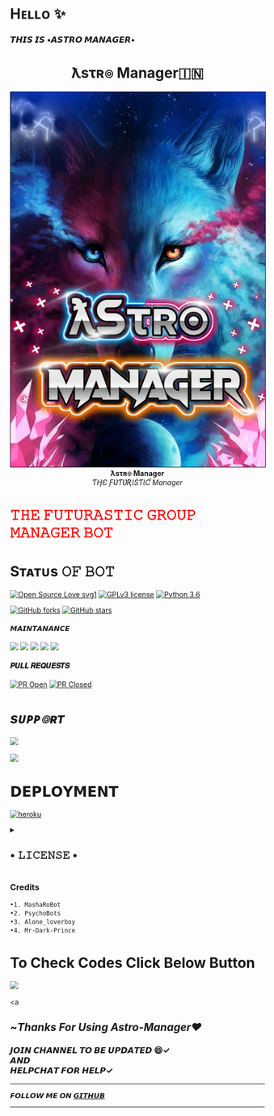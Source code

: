 # Hᴇʟʟᴏ ✨
### 𝙏𝙃𝙄𝙎 𝙄𝙎 •𝘼𝙎𝙏𝙍𝙊 𝙈𝘼𝙉𝘼𝙂𝙀𝙍•
<p align="center"><h1 align="center"><b> ƛsτʀ๏ Manager🇮🇳</b></h1></p>
<p align="center">
   <a href="https://t.me/AstroManager_RoBoT">
      <img src="resources/red.jpg" border="1px" alt="astro">
      </a>
      <br>
   <b>ƛsτʀ๏ Manager</b><br>
   <i>ƬӇЄ ƑƲƬƲƦƖṠƬƖƇ Manager</i>
</p>
<h1 style="color: red"> 𝚃𝙷𝙴 𝙵𝚄𝚃𝚄𝚁𝙰𝚂𝚃𝙸𝙲 𝙶𝚁𝙾𝚄𝙿 𝙼𝙰𝙽𝙰𝙶𝙴𝚁 𝙱𝙾𝚃</h1>



## <h1 align="left">Sᴛᴀᴛᴜs 𝙾𝙵 𝙱𝙾𝚃 </h1> 

[![Open Source Love svg1](https://badges.frapsoft.com/os/v1/open-source.png?v=103)](https://github.com/AstroUB/Astro-UB)
[![GPLv3 license](https://img.shields.io/badge/License-GPLv3-blue.svg?&style=flat-square)]( https://github.com/AstroUB/Astro-UB#copyright--license)
[![Python 3.6](https://img.shields.io/badge/Python-3.9.6-blue.svg)](https://www.python.org/downloads/release/python-360/)
 <br> 
 
<p align="left">
    <a href="https://github.com/PsychoBots/Astro-Manager/network"><img src="https://img.shields.io/github/forks/PsychoBots/Astro-Manager?style=for-the-badge" alt="GitHub forks" /></a>
    <a href="https://github.com/PsychoBots/Astro-Manager/stargazers"><img src="https://img.shields.io/github/stars/PsychoBots/Astro-Manager?style=for-the-badge" alt="GitHub stars" /></a>
</p>

#### 𝙈𝘼𝙄𝙉𝙏𝘼𝙉𝘼𝙉𝘾𝙀
<p align="left">
    <a href="https://github.com/PsychoBots/Astro-Manager"> <img src="https://img.shields.io/github/repo-size/PsychoBots/Astro-Manager?color=orange&logo=github&logoColor=green&style=for-the-badge" /></a>
    <a href="https://github.com/PsychoBots/Astro-Manager/commits/prince"> <img src="https://img.shields.io/github/last-commit/PsychoBots/Astro-Manager?color=brown&logo=github&logoColor=green&style=for-the-badge" /></a>
    <a href="https://github.com/PsychoBots/Astro-Manager/issues"> <img src="https://img.shields.io/github/issues/PsychoBots/Astro-Manager?color=blueviolet&logo=github&logoColor=green&style=for-the-badge" /></a>
    <a href="https://github.com/PsychoBots/Astro-Manager/network/members"> <img src="https://img.shields.io/github/forks/PsychoBots/Astro-Manager?color=red&logo=github&logoColor=green&style=for-the-badge" /></a>
    <a href="https://pypi.org/project/Telethon/"> <img src="https://img.shields.io/pypi/v/telethon?color=yellow&label=telethon&logo=python&logoColor=green&style=for-the-badge" /></a>
</p>

#### 𝑷𝑼𝑳𝑳 𝑹𝑬𝑸𝑼𝑬𝑺𝑻𝑺
[![PR Open](https://img.shields.io/github/issues-pr/AstroUB/Astro-UB?&style=flat-square)]( https://GitHub.com/Psychobots/Astro-Manager/pulls)
[![PR Closed](https://img.shields.io/github/issues-pr-closed/AstroUB/Astro-UB?&style=flat-square)](https://GitHub.com/Psychobots/Astro-Manager/pulls?q=is:closed) 

# <i><b> sᴜᴘᴘ๏ʀᴛ </b></i>

<a href="https://telegram.me/PsychoBots" target="_blank"><img src="https://img.shields.io/badge/Join-Psycho_Bots-yellow.svg?style=for-the-badge&logo=Telegram"></a>

<a href="https://telegram.me/PsychoBots_Chat" target="_blank"><img src="https://img.shields.io/badge/Join-PsychoBots_Chat-brown.svg?style=for-the-badge&logo=Telegram"></a>

# 𝗗𝗘𝗣𝗟𝗢𝗬𝗠𝗘𝗡𝗧
<a href="https://heroku.com/deploy?template=https://github.com/PsychoBots/Astro-Manager" target="_blank"><img src="https://img.shields.io/badge/DEPLOY%20TO%20HEROKU-black?style=for-the-badge&logo=heroku" 
height="40px" width="200px" alt="heroku" /></a>
    
    

 <details><summary> <h2>• 𝙻𝙸𝙲𝙴𝙽𝚂𝙴 •</h2> </summary>

![](https://www.gnu.org/graphics/gplv3-or-later.png)

Copyright (C) 2021 Astro-UB

Poject [Astro-UB](https://github.com/Astro-Manager) is free software: you can redistribute it and/or modify
it under the terms of the GNU General Public License as published by
the Free Software Foundation, either version 3 of the License, or
(at your option) any later version.

This program is distributed in the hope that it will be useful,
but WITHOUT ANY WARRANTY; without even the implied warranty of
MERCHANTABILITY or FITNESS FOR A PARTICULAR PURPOSE.  See the
GNU General Public License for more details.

You should have received a copy of the GNU General Public License
along with this program. If not, see <https://www.gnu.org/licenses/>.

Released under [GNU](/LICENSE) by [LoverBoy](https://github.com/LoverboyXD) .

</details>

<h3> Credits  </h3>

```sh
•1. MashaRoBot
•2. PsychoBots
•3. Alone_loverboy
•4. Mr-Dark-Prince
```

# To Check Codes Click Below Button <br>
<a href="https://github.com/PsychoBots/Astro-Manager" target="_blank"><img src="https://img.shields.io/badge/Click%20Me_Codes%20Are%20Here-teal.svg?style=for-the-badge&logo=github"></a>

<a

## ~*Thanks For Using Astro-Manager❤️* 

### 𝙅𝙊𝙄𝙉 𝘾𝙃𝘼𝙉𝙉𝙀𝙇 𝙏𝙊 𝘽𝙀 𝙐𝙋𝘿𝘼𝙏𝙀𝘿 😄✓ <br> 𝘼𝙉𝘿 <br> 𝙃𝙀𝙇𝙋𝘾𝙃𝘼𝙏 𝙁𝙊𝙍 𝙃𝙀𝙇𝙋✓

<hr>

𝙁𝙊𝙇𝙇𝙊𝙒 𝙈𝙀 𝙊𝙉 [𝙂𝙄𝙏𝙃𝙐𝘽](https://github.com/loverboyXD)

<hr>
